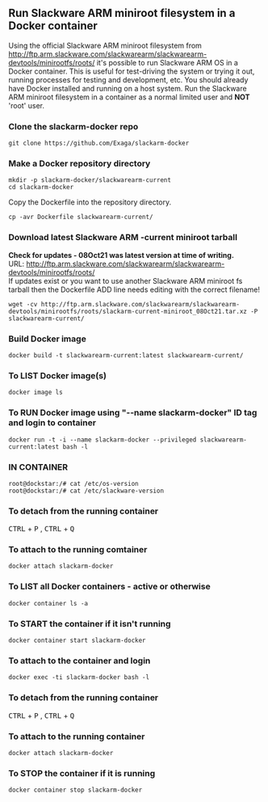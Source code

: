 ## Run Slackware ARM miniroot filesystem in a Docker container

Using the official Slackware ARM miniroot filesystem from http://ftp.arm.slackware.com/slackwarearm/slackwarearm-devtools/minirootfs/roots/ it's possible to run Slackware ARM OS in a Docker container. This is useful for test-driving the system or trying it out, running processes for testing and development, etc. You should already have Docker installed and running on a host system. Run the Slackware ARM miniroot filesystem in a container as a normal limited user and **NOT** 'root' user.

### Clone the slackarm-docker repo
```
git clone https://github.com/Exaga/slackarm-docker
```
### Make a Docker repository directory
```
mkdir -p slackarm-docker/slackwarearm-current
cd slackarm-docker
```
Copy the Dockerfile into the repository directory.
```
cp -avr Dockerfile slackwarearm-current/
```

### Download latest Slackware ARM -current miniroot tarball
**Check for updates - 08Oct21 was latest version at time of writing.**  
URL: http://ftp.arm.slackware.com/slackwarearm/slackwarearm-devtools/minirootfs/roots/  
If updates exist or you want to use another Slackware ARM miniroot fs tarball then the Dockerfile ADD line needs editing with the correct filename!
```
wget -cv http://ftp.arm.slackware.com/slackwarearm/slackwarearm-devtools/minirootfs/roots/slackarm-current-miniroot_08Oct21.tar.xz -P slackwarearm-current/ 
```

### Build Docker image
```
docker build -t slackwarearm-current:latest slackwarearm-current/ 
```
### To LIST Docker image(s)
```
docker image ls
```
### To RUN Docker image using "--name slackarm-docker" ID tag and login to container
```
docker run -t -i --name slackarm-docker --privileged slackwarearm-current:latest bash -l
```
### IN CONTAINER 
```
root@dockstar:/# cat /etc/os-version
root@dockstar:/# cat /etc/slackware-version
```
### To detach from the running container

<kbd>CTRL</kbd> + <kbd>P</kbd> , <kbd>CTRL</kbd> + <kbd>Q</kbd> 

### To attach to the running comtainer 
```
docker attach slackarm-docker
```
### To LIST all Docker containers - active or otherwise
```
docker container ls -a
```
### To START the container if it isn't running
```
docker container start slackarm-docker
```
### To attach to the container and login
```
docker exec -ti slackarm-docker bash -l
```
### To detach from the running container

<kbd>CTRL</kbd> + <kbd>P</kbd> , <kbd>CTRL</kbd> + <kbd>Q</kbd> 

### To attach to the running container 
```
docker attach slackarm-docker
```
### To STOP the container if it is running
```
docker container stop slackarm-docker
```

